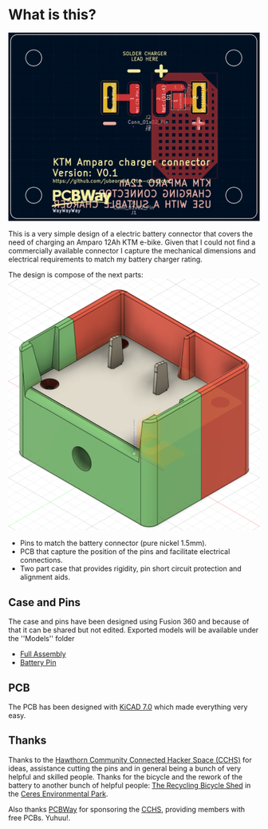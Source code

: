 # What is this?
![PCB](https://github.com/jubeormk1/ktm-connector/blob/9f4e6564e53cd31f6e17c3dc811f09fedfe6a111/Images/PCB_v0.1.png)

This is a very simple design of a electric battery connector that covers the need of charging an Amparo 12Ah KTM e-bike. Given that I could not find a commercially available connector I capture the mechanical dimensions and electrical requirements to match my battery charger rating.

The design is compose of the next parts:
![Connector 3D Model](https://github.com/jubeormk1/ktm-connector/blob/5dfcd1b7cf2481bd81aa9e07696a8cb33e575b33/Images/ConnectorV33.png)
- Pins to match the battery connector (pure nickel 1.5mm).
- PCB that capture the position of the pins and facilitate electrical connections.
- Two part case that provides rigidity, pin short circuit protection and alignment aids.  

## Case and Pins

The case and pins have been designed using Fusion 360 and because of that it can be shared but not edited. Exported models will be available under the ''Models'' folder
- [Full Assembly](https://a360.co/49ZnHQx)
- [Battery Pin](https://a360.co/49YjsVp)

## PCB
The PCB has been designed with [KiCAD 7.0](https://www.kicad.org/) which made everything very easy.

## Thanks

Thanks to the [Hawthorn Community Connected Hacker Space (CCHS)](https://www.hackmelbourne.org/) for ideas, assistance cutting the pins and in general being a bunch of very helpful and skilled people. Thanks for the bicycle and the rework of the battery to another bunch of helpful people: [The Recycling Bicycle Shed](https://thebikeshed.org.au/) in the [Ceres Environmental Park](https://ceres.org.au/).

Also thanks [PCBWay](https://www.pcbway.com/) for sponsoring the [CCHS](https://www.hackmelbourne.org/), providing members with free PCBs. Yuhuu!.

